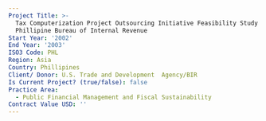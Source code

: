 ```yaml
---
Project Title: >-
  Tax Computerization Project Outsourcing Initiative Feasibility Study for the
  Phillipine Bureau of Internal Revenue
Start Year: '2002'
End Year: '2003'
ISO3 Code: PHL
Region: Asia
Country: Phillipines
Client/ Donor: U.S. Trade and Development  Agency/BIR
Is Current Project? (true/false): false
Practice Area:
  - Public Financial Management and Fiscal Sustainability
Contract Value USD: ''
---
```

